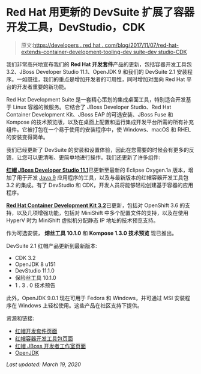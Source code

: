 # Red Hat 用更新的 DevSuite 扩展了容器开发工具，DevStudio，CDK

> 原文:[https://developers . red hat . com/blog/2017/11/07/red-hat-extends-container-development-tooling-dev suite-dev studio-CDK](https://developers.redhat.com/blog/2017/11/07/red-hat-extends-container-development-tooling-devsuite-devstudio-cdk)

我们非常高兴地宣布我们的 **Red Hat 开发套件**产品的更新，包括容器开发工具包 3.2、JBoss Developer Studio 11.1、OpenJDK 9 和我们的 DevSuite 2.1 安装程序。一如既往，我们的重点是增加开发者的可用性，同时增加对面向 Red Hat 平台的开发者重要的新功能。

Red Hat Development Suite 是一套精心策划的集成桌面工具，特别适合开发基于 Linux 容器的微服务。它结合了 JBoss Developer Studio、Red Hat Container Development Kit、JBoss EAP 的可选安装、JBoss Fuse 和 Kompose 的技术预览版，以及在桌面上配置和运行集成开发平台所需的所有补充组件。它被打包在一个易于使用的安装程序中，使 Windows、macOS 和 RHEL 的安装变得简单。

我们已经更新了 DevSuite 的安装和设置体验，因此在您需要的时候会有更多的反馈，让您可以更清晰、更简单地进行操作。我们还更新了许多组件:

[**红帽 JBoss Developer Studio 11.1**](https://developers.redhat.com/products/devstudio/overview/)已更新至最新的 Eclipse Oxygen.1a 版本，增加了用于开发 [Java 9](https://developers.redhat.com/products/openjdk/overview/) 应用程序的工具，以及与最新版本的红帽容器开发工具包 3.2 的集成。有了 DevStudio 和 CDK，开发人员将能够轻松创建基于容器的应用程序。

[**Red Hat Container Development Kit 3.2**](https://developers.redhat.com/products/cdk/overview/)已更新，包括对 OpenShift 3.6 的支持，以及几项增强功能，包括对 MiniShift 中多个配置文件的支持，以及在使用 HyperV 时为 MiniShift 虚拟机分配静态 IP 地址的技术预览支持。

作为可选安装， **熔丝工具 10.1.0** 和 **Kompose 1.3.0 技术预览** 现已推出。

DevSuite 2.1 红帽产品更新到最新版本:

*   CDK 3.2
*   OpenJDK 8 u151
*   DevStudio 11.1.0
*   保险丝工具 10.1.0
*   [](https://developers.redhat.com/blog/2017/08/02/getting-started-with-kompose/)1 . 3 . 0 技术预告

此外，OpenJDK 9.0.1 现在可用于 Fedora 和 Windows，并可通过 MSI 安装程序在 Windows 上轻松使用。这些产品在社区支持下提供。

资源和链接:

*   [红帽开发套件页面](https://developers.redhat.com/products/devsuite/overview/)
*   [红帽容器开发工具包页面](https://developers.redhat.com/products/cdk/overview)
*   [红帽 JBoss 开发者工作室页面](https://developers.redhat.com/products/devstudio/overview/)
*   [OpenJDK](https://developers.redhat.com/products/openjdk/download/)

*Last updated: March 19, 2020*